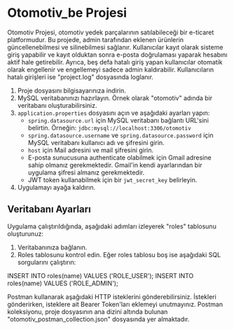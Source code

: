 # Otomotiv_be Projesi

Otomotiv Projesi, otomotiv yedek parçalarının satılabileceği bir e-ticaret platformudur. Bu projede, admin tarafından eklenen ürünlerin güncellenebilmesi ve silinebilmesi sağlanır. Kullanıcılar kayıt olarak sisteme giriş yapabilir ve kayıt olduktan sonra e-posta doğrulaması yaparak hesabını aktif hale getirebilir. Ayrıca, beş defa hatalı giriş yapan kullanıcılar otomatik olarak engellenir ve engellemeyi sadece admin kaldırabilir. Kullanıcıların hatalı girişleri ise "project.log" dosyasında loglanır.

1. Proje dosyasını bilgisayarınıza indirin.
2. MySQL veritabanınızı hazırlayın. Örnek olarak "otomotiv" adında bir veritabanı oluşturabilirsiniz.
3. `application.properties` dosyasını açın ve aşağıdaki ayarları yapın:
    - `spring.datasource.url` için MySQL veritabanı bağlantı URL'sini belirtin. Örneğin: `jdbc:mysql://localhost:3306/otomotiv`
    - `spring.datasource.username` ve `spring.datasource.password` için MySQL veritabanı kullanıcı adı ve şifresini girin.
    - `host` için Mail adresini ve mail şifresini girin.
    - E-posta sunucusuna authenticate olabilmek için Gmail adresine sahip olmanız gerekmektedir. Gmail'in kendi ayarlarından bir uygulama şifresi almanız gerekmektedir.
    - JWT token kullanabilmek için bir `jwt_secret_key` belirleyin.
4. Uygulamayı ayağa kaldırın.

## Veritabanı Ayarları

Uygulama çalıştırıldığında, aşağıdaki adımları izleyerek "roles" tablosunu oluşturunuz:

1. Veritabanınıza bağlanın.
2. Roles tablosunu kontrol edin. Eğer roles tablosu boş ise aşağıdaki SQL sorgularını çalıştırın:

INSERT INTO roles(name) VALUES ('ROLE_USER');
INSERT INTO roles(name) VALUES ('ROLE_ADMIN');

Postman kullanarak aşağıdaki HTTP isteklerini gönderebilirsiniz. İstekleri gönderirken, isteklere ait Bearer Token'ları eklemeyi unutmayınız. Postman koleksiyonu, proje dosyasının ana dizini altında bulunan "otomotiv_postman_collection.json" dosyasında yer almaktadır.







